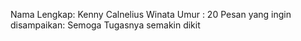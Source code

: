 Nama Lengkap: Kenny Calnelius Winata 
Umur : 20 
Pesan yang ingin disampaikan: Semoga Tugasnya semakin dikit 
